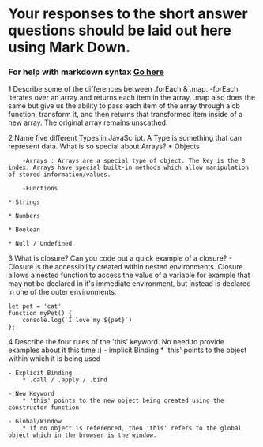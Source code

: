 # Your responses to the short answer questions should be laid out here using Mark Down.
### For help with markdown syntax [Go here](https://github.com/adam-p/markdown-here/wiki/Markdown-Cheatsheet)


1   Describe some of the differences between .forEach & .map.
    -forEach iterates over an array and returns each item in the array. .map also does the same but give us the ability to pass each item of the array through a cb function, transform it, and then returns that transformed item inside of a new array. The original array remains unscathed. 


2   Name five different Types in JavaScript. A Type is something that can represent data. What is so special about Arrays?
    * Objects
        
        -Arrays : Arrays are a special type of object. The key is the 0 index. Arrays have special built-in methods which allow manipulation of stored information/values.
        
        -Functions
    
    * Strings
    
    * Numbers
    
    * Boolean
    
    * Null / Undefined


3   What is closure? Can you code out a quick example of a closure?
    - Closure is the accessibility created within nested environments. Closure allows a nested function to access the value of a variable for example that may not be declared in it's immediate environment, but instead is declared in one of the outer environments. 

    let pet = 'cat'
    function myPet() {
        console.log(`I love my ${pet}`)
    };


4   Describe the four rules of the 'this' keyword. No need to provide examples about it this time :)
    - implicit Binding
        * 'this' points to the object within which it is being used
   
    - Explicit Binding
        * .call / .apply / .bind

    - New Keyword
        * 'this' points to the new object being created using the constructor function

    - Global/Window
        * if no object is referenced, then 'this' refers to the global object which in the browser is the window. 